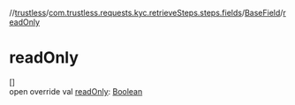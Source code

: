 //[trustless](../../../index.md)/[com.trustless.requests.kyc.retrieveSteps.steps.fields](../index.md)/[BaseField](index.md)/[readOnly](read-only.md)

# readOnly

[]\
open override val [readOnly](read-only.md): [Boolean](https://kotlinlang.org/api/latest/jvm/stdlib/kotlin/-boolean/index.html)
